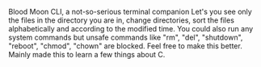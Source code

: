 Blood Moon CLI, a not-so-serious terminal companion
Let's you see only the files in the directory you are in, change directories, sort the files alphabetically and according to the modified time. You could also run any system commands but unsafe commands like "rm", "del", "shutdown", "reboot", "chmod", "chown" are blocked.
Feel free to make this better. Mainly made this to learn a few things about C.
